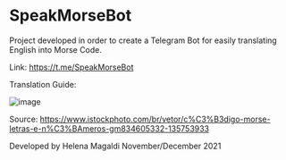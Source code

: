 # SpeakMorseBot
Project developed in order to create a Telegram Bot for easily translating English into Morse Code.

Link: https://t.me/SpeakMorseBot

Translation Guide:

![image](https://user-images.githubusercontent.com/44007002/144298565-f84ea4d5-3d73-4da1-a085-93e7b2bd95b3.png)

Source: https://www.istockphoto.com/br/vetor/c%C3%B3digo-morse-letras-e-n%C3%BAmeros-gm834605332-135753933



Developed by Helena Magaldi
November/December 2021
